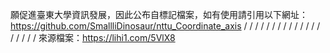 願促進臺東大學資訊發展，因此公布自標記檔案，如有使用請引用以下網址：
https://github.com/SmallliDinosaur/nttu_Coordinate_axis
/
/
/
/
/
/
/
/
/
/
/
/
/
/
/
/
/
/
/
來源檔案：https://lihi1.com/5VlX8
